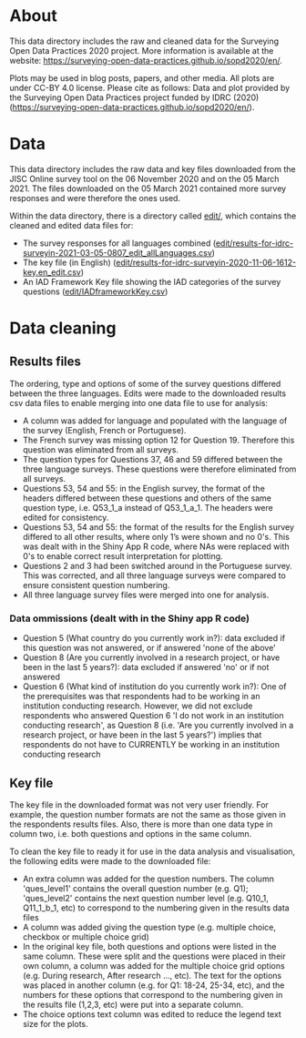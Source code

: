 # About

This data directory includes the raw and cleaned data for the Surveying Open Data Practices 2020 project. More information is available at the website: https://surveying-open-data-practices.github.io/sopd2020/en/.

Plots may be used in blog posts, papers, and other media. All plots are under CC-BY 4.0 license. Please cite as follows: Data and plot provided by the Surveying Open Data Practices project funded by IDRC (2020) (https://surveying-open-data-practices.github.io/sopd2020/en/).


# Data 

This data directory includes the raw data and key files downloaded from the JISC Online survey tool on the 06 November 2020 and on the 05 March 2021. The files downloaded on the 05 March 2021 contained more survey responses and were therefore the ones used. 

Within the data directory, there is a directory called [edit/](edit/), which contains the cleaned and edited data files for:
- The survey responses for all languages combined ([edit/results-for-idrc-surveyin-2021-03-05-0807_edit_allLanguages.csv](edit/results-for-idrc-surveyin-2021-03-05-0807_edit_allLanguages.csv))
- The key file (in English) ([edit/results-for-idrc-surveyin-2020-11-06-1612-key.en_edit.csv](edit/results-for-idrc-surveyin-2020-11-06-1612-key.en_edit.csv))
- An IAD Framework Key file showing the IAD categories of the survey questions ([edit/IADframeworkKey.csv]([edit/IADframeworkKey.csv))


# Data cleaning

## Results files
The ordering, type and options of some of the survey questions differed between the three languages. Edits were made to the downloaded results csv data files to enable merging into one data file to use for analysis:
- A column was added for language and populated with the language of the survey (English, French or Portuguese).
- The French survey was missing option 12 for Question 19. Therefore this question was eliminated from all surveys.
- The question types for Questions 37, 46 and 59 differed between the three language surveys. These questions were therefore eliminated from all surveys.
- Questions 53, 54 and 55: in the English survey, the format of the headers differed between these questions and others of the same question type, i.e. Q53_1_a instead of Q53_1_a_1. The headers were edited for consistency. 
- Questions 53, 54 and 55: the format of the results for the English survey differed to all other results, where only 1’s were shown and no 0's. This was dealt with in the Shiny App R code, where NAs were replaced with 0's to enable correct result interpretation for plotting.
- Questions 2 and 3 had been switched around in the Portuguese survey. This was corrected, and all three language surveys were compared to ensure consistent question numbering.
- All three language survey files were merged into one for analysis.

### Data ommissions (dealt with in the Shiny app R code)
- Question 5 (What country do you currently work in?): data excluded if this question was not answered, or if answered 'none of the above'
- Question 8 (Are you currently involved in a research project, or have been in the last 5 years?): data excluded if answered 'no' or if not answered
- Question 6 (What kind of institution do you currently work in?): One of the prerequisites was that respondents had to be working in an institution conducting research. However, we did not exclude respondents who answered Question 6 'I do not work in an institution conducting research', as Question 8 (i.e. 'Are you currently involved in a research project, or have been in the last 5 years?') implies that respondents do not have to CURRENTLY be working in an institution conducting research


## Key file
The key file in the downloaded format was not very user friendly. For example, the question number formats are not the same as those given in the respondents results files. Also, there is more than one data type in column two, i.e. both questions and options in the same column.

To clean the key file to ready it for use in the data analysis and visualisation, the following edits were made to the downloaded file:
- An extra column was added for the question numbers. The column 'ques_level1' contains the overall question number (e.g. Q1); 'ques_level2' contains the next question number level (e.g. Q10_1, Q11_1_b_1, etc) to correspond to the numbering given in the results data files
- A column was added giving the question type (e.g. multiple choice, checkbox or multiple choice grid)
- In the original key file, both questions and options were listed in the same column. These were split and the questions were placed in their own column, a column was added for the multiple choice grid options (e.g. During research, After research ..., etc). The text for the options was placed in another column (e.g. for Q1: 18-24, 25-34, etc), and the numbers for these options that correspond to the numbering given in the results file (1,2,3, etc) were put into a separate column.
- The choice options text column was edited to reduce the legend text size for the plots.
